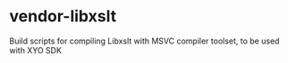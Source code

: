 # vendor-libxslt
Build scripts for compiling Libxslt with MSVC compiler toolset, to be used with XYO SDK

